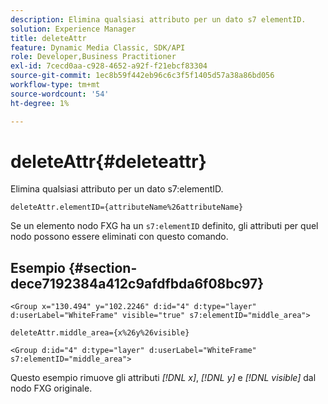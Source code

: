 ```yaml
---
description: Elimina qualsiasi attributo per un dato s7 elementID.
solution: Experience Manager
title: deleteAttr
feature: Dynamic Media Classic, SDK/API
role: Developer,Business Practitioner
exl-id: 7cecd0aa-c928-4652-a92f-f21ebcf83304
source-git-commit: 1ec8b59f442eb96c6c3f5f1405d57a38a86bd056
workflow-type: tm+mt
source-wordcount: '54'
ht-degree: 1%

---
```


# deleteAttr{#deleteattr}

Elimina qualsiasi attributo per un dato s7:elementID.

`deleteAttr.elementID={attributeName%26attributeName}`

Se un elemento nodo FXG ha un `s7:elementID` definito, gli attributi per quel nodo possono essere eliminati con questo comando.

## Esempio {#section-dece7192384a412c9afdfbda6f08bc97}

`<Group x="130.494" y="102.2246" d:id="4" d:type="layer" d:userLabel="WhiteFrame" visible="true" s7:elementID="middle_area">`

`deleteAttr.middle_area={x%26y%26visible}`

`<Group d:id="4" d:type="layer" d:userLabel="WhiteFrame" s7:elementID="middle_area">`

Questo esempio rimuove gli attributi *[!DNL x]*, *[!DNL y]* e *[!DNL visible]* dal nodo FXG originale.
